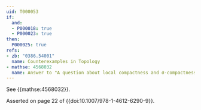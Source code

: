 ```yaml
---
uid: T000053
if:
  and:
  - P000018: true
  - P000023: true
then:
  P000025: true
refs:
- zb: "0386.54001"
  name: Counterexamples in Topology
- mathse: 4568032
  name: Answer to "A question about local compactness and σ-compactness"
---
```


See {{mathse:4568032}}.

Asserted on page 22 of {{doi:10.1007/978-1-4612-6290-9}}.

